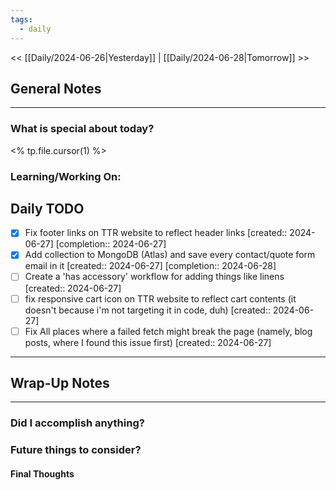 ```yaml
---
tags:
  - daily
---
```

<< [[Daily/2024-06-26|Yesterday]] |  [[Daily/2024-06-28|Tomorrow]] >>

## General Notes
---
### What is special about today?
<% tp.file.cursor(1) %>

### Learning/Working On:



## Daily TODO
- [x] Fix footer links on TTR website to reflect header links  [created:: 2024-06-27]  [completion:: 2024-06-27]
- [x] Add collection to MongoDB (Atlas) and save every contact/quote form email in it  [created:: 2024-06-27]  [completion:: 2024-06-28]
- [ ] Create a 'has accessory' workflow for adding things like linens  [created:: 2024-06-27]
- [ ] fix responsive cart icon on TTR website to reflect cart contents (it doesn't because i'm not targeting it in code, duh)  [created:: 2024-06-27]
- [ ] Fix All places where a failed fetch might break the page (namely, blog posts, where I found this issue first)  [created:: 2024-06-27]
---




## Wrap-Up Notes
---
### Did I accomplish anything?
### Future things to consider?
#### Final Thoughts

